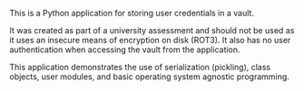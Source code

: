 This is a Python application for storing user credentials in a vault.

It was created as part of a university assessment and should not be used as it uses an insecure means of encryption on disk (ROT3). It also has no user authentication when accessing the vault from the application.

This application demonstrates the use of serialization (pickling), class objects, user modules, and basic operating system agnostic programming.